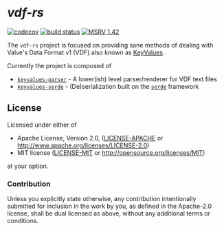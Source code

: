 # _vdf-rs_

[![codecov](https://codecov.io/gh/CosmicHorrorDev/vdf-rs/branch/main/graph/badge.svg?token=L2FUD0098X)](https://codecov.io/gh/CosmicHorrorDev/vdf-rs)
[![build status](https://img.shields.io/github/actions/workflow/status/cosmichorrordev/vdf-rs/basic.yml?branch=main)](https://github.com/LovecraftianHorror/vdf-rs/actions)
[![MSRV 1.42](https://img.shields.io/badge/MSRV-1.42-blue.svg)](https://blog.rust-lang.org/2020/03/12/Rust-1.42.html)

The `vdf-rs` project is focused on providing sane methods of dealing with
Valve's Data Format v1 (VDF) also known as
[KeyValues](https://developer.valvesoftware.com/wiki/KeyValues).

Currently the project is composed of

 - [`keyvalues-parser`](keyvalues-parser) - A lower(ish) level parser/renderer for VDF text files
 - [`keyvalues-serde`](keyvalues-serde) - (De)serialization built on the [`serde`](https://lib.rs/crates/serde) framework

## License

Licensed under either of

 - Apache License, Version 2.0, ([LICENSE-APACHE](LICENSE-APACHE) or http://www.apache.org/licenses/LICENSE-2.0)
 - MIT license ([LICENSE-MIT](LICENSE-MIT) or http://opensource.org/licenses/MIT)

at your option.

### Contribution

Unless you explicitly state otherwise, any contribution intentionally submitted
for inclusion in the work by you, as defined in the Apache-2.0 license, shall
be dual licensed as above, without any additional terms or conditions.
